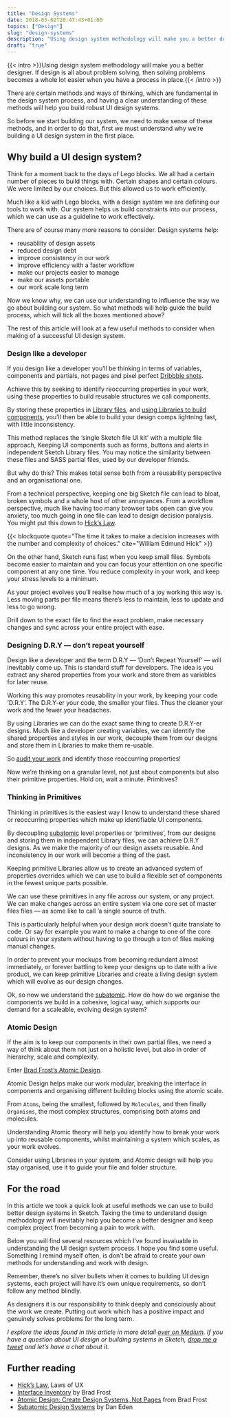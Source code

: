 ```yaml
---
title: "Design Systems"
date: 2018-05-02T20:47:43+01:00
topics: ["Design"]
slug: "design-systems"
description: "Using design system methodology will make you a better designer. In this piece you’ll learn some key methods to help you design in systems."
draft: "true"
---
```


{{< intro >}}Using design system methodology will make you a better designer. If design is all about problem solving, then solving problems becomes a whole lot easier when you have a process in place.{{< /intro >}}

There are certain methods and ways of thinking, which are fundamental in the design system process, and having a clear understanding of these methods will help you build robust UI design systems.

So before we start building our system, we need to make sense of these methods, and in order to do that, first we must understand why we’re building a UI design system in the first place.


## Why build a UI design system?

Think for a moment back to the days of Lego blocks. We all had a certain number of pieces to build things with. Certain shapes and certain colours. We were limited by our choices. But this allowed us to work efficiently.

Much like a kid with Lego blocks, with a design system we are defining our tools to work with. Our system helps us build constraints into our process, which we can use as a guideline to work effectively.

There are of course many more reasons to consider. Design systems help:

- reusability of design assets
- reduced design debt
- improve consistency in our work
- improve efficiency with a faster workflow
- make our projects easier to manage
- make our assets portable
- our work scale long term


Now we know why, we can use our understanding to influence the way we go about building our system. So what methods will help guide the build process, which will tick all the boxes mentioned above?

The rest of this article will look at a few useful methods to consider when making of a successful UI design system.


### Design like a developer

If you design like a developer you’ll be thinking in terms of variables, components and partials, not pages and pixel perfect [Dribbble shots](https://blog.intercom.com/the-dribbblisation-of-design/).

Achieve this by seeking to identify reoccurring properties in your work, using these properties to build reusable structures we call components.

By storing these properties in [Library files](https://www.sketchapp.com/docs/libraries/), and [using Libraries to build components](https://blog.usejournal.com/using-sketch-libraries-to-build-a-better-ui-design-system-part-1-26f5660f3c98), you’ll then be able to build your design comps lightning fast, with little inconsistency.

This method replaces the ‘single Sketch file UI kit’ with a multiple file approach, Keeping UI components such as forms, buttons and alerts in independent Sketch Library files. You may notice the similarity between these files and SASS partial files, used by our developer friends.

But why do this? This makes total sense both from a reusability perspective and an organisational one.

From a technical perspective, keeping one big Sketch file can lead to bloat, broken symbols and a whole host of other annoyances. From a workflow perspective, much like having too many browser tabs open can give you anxiety, too much going in one file can lead to design decision paralysis. You might put this down to [Hick’s Law](https://lawsofux.com/hicks-law.html).

{{< blockquote quote="The time it takes to make a decision increases with the number and complexity of choices." cite="William Edmund Hick" >}}

On the other hand, Sketch runs fast when you keep small files. Symbols become easier to maintain and you can focus your attention on one specific component at any one time. You reduce complexity in your work, and keep your stress levels to a minimum.

As your project evolves you’ll realise how much of a joy working this way is. Less moving parts per file means there’s less to maintain, less to update and less to go wrong.

Drill down to the exact file to find the exact problem, make necessary changes and sync across your entire project with ease.


### Designing D.R.Y — don’t repeat yourself

Design like a developer and the term D.R.Y — ’Don’t Repeat Yourself’ — will inevitably come up. This is standard stuff for developers. The idea is you extract any shared properties from your work and store them as variables for later reuse.

Working this way promotes reusability in your work, by keeping your code ’D.R.Y’. The D.R.Y-er your code, the smaller your files. Thus the cleaner your work and the fewer your headaches.

By using Libraries we can do the exact same thing to create D.R.Y-er designs. Much like a developer creating variables, we can identify the shared properties and styles in our work, decouple them from our designs and store them in Libraries to make them re-usable.

So [audit your work](http://bradfrost.com/blog/post/interface-inventory/) and identify those reoccurring properties!

Now we’re thinking on a granular level, not just about components but also their primitive properties. Hold on, wait a minute. Primitives?


### Thinking in Primitives

Thinking in primitives is the easiest way I know to understand these shared or reoccurring properties which make up identifiable UI components.

By decoupling [subatomic](https://daneden.me/2018/01/05/subatomic-design-systems/) level properties or ‘primitives’, from our designs and storing them in independent Library files, we can achieve D.R.Y designs. As we make the majority of our design assets reusable. And inconsistency in our work will become a thing of the past.

Keeping primitive Libraries allow us to create an advanced system of properties overrides which we can use to build a flexible set of components in the fewest unique parts possible.

We can use these primitives in any file across our system, or any project. We can make changes across an entire system via one core set of master files files — as some like to call ’a single source of truth.

This is particularly helpful when your design work doesn’t quite translate to code. Or say for example you want to make a change to one of the core colours in your system without having to go through a ton of files making manual changes.

In order to prevent your mockups from becoming redundant almost immediately, or forever battling to keep your designs up to date with a live product, we can keep primitive Libraries and create a living design system which will evolve as our design changes.

Ok, so now we understand the [subatomic](https://daneden.me/2018/01/05/subatomic-design-systems/). How do how do we organise the components we build in a cohesive, logical way, which supports our demand for a scaleable, evolving design system?


### Atomic Design

If the aim is to keep our components in their own partial files, we need a way of think about them not just on a holistic level, but also in order of hierarchy, scale and complexity.

Enter [Brad Frost’s Atomic Design](http://bradfrost.com/blog/post/atomic-web-design/).

Atomic Design helps make our work modular, breaking the interface in components and organising different building blocks using the atomic scale.

From `Atoms`, being the smallest, followed by `Molecules`, and then finally `Organisms`, the most complex structures, comprising both atoms and molecules.

Understanding Atomic theory will help you identify how to break your work up into reusable components, whilst maintaining a system which scales, as your work evolves.

Consider using Libraries in your system, and Atomic design will help you stay organised, use it to guide your file and folder structure.


## For the road

In this article we took a quick look at useful methods we can use to build better design systems in Sketch. Taking the time to understand design methodology will inevitably help you become a better designer and keep complex project from becoming a pain to work with.

Below you will find several resources which I’ve found invaluable in understanding the UI design system process. I hope you find some useful. Something I remind myself often, is don’t be afraid to create your own methods for understanding and work with design.

Remember, there’s no silver bullets when it comes to building UI design systems, each project will have it’s own unique requirements, so don’t follow any method blindly.

As designers it is our responsibility to think deeply and consciously about the work we create. Putting out work which has a positive impact and genuinely solves problems for the long term.

_I explore the ideas found in this article in more detail [over on Medium](https://medium.com/@harrycresswell). If you have a question about UI design or building systems in Sketch, [drop me a tweet](https://twitter.com/harrycresswell) and let’s have a chat about it._


## Further reading

- [Hick’s Law](https://lawsofux.com/hicks-law.html), Laws of UX
- [Interface Inventory](http://bradfrost.com/blog/post/interface-inventory/) by Brad Frost
- [Atomic Design: Create Design Systems, Not Pages](https://www.youtube.com/watch?v=wcAl0VXYBGE) from Brad Frost
- [Subatomic Design Systems](https://daneden.me/2018/01/05/subatomic-design-systems/) by Dan Eden
